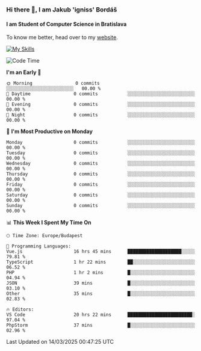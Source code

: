 ### Hi there 👋, I am Jakub 'igniss' Bordáš

#### I am Student of Computer Science in Bratislava
To know me better, head over to my [website](https://bordas.sk).

[![My Skills](https://skillicons.dev/icons?i=js,typescript,html,css,figma,svelte,vue,next,postgresql,nest,express,nodejs)](https://bordas.sk)


<!--START_SECTION:waka-->
![Code Time](http://img.shields.io/badge/Code%20Time-1%2C724%20hrs%2012%20mins-blue)

**I'm an Early 🐤** 

```text
🌞 Morning                0 commits           ░░░░░░░░░░░░░░░░░░░░░░░░░   00.00 % 
🌆 Daytime                0 commits           ░░░░░░░░░░░░░░░░░░░░░░░░░   00.00 % 
🌃 Evening                0 commits           ░░░░░░░░░░░░░░░░░░░░░░░░░   00.00 % 
🌙 Night                  0 commits           ░░░░░░░░░░░░░░░░░░░░░░░░░   00.00 % 
```
📅 **I'm Most Productive on Monday** 

```text
Monday                   0 commits           ░░░░░░░░░░░░░░░░░░░░░░░░░   00.00 % 
Tuesday                  0 commits           ░░░░░░░░░░░░░░░░░░░░░░░░░   00.00 % 
Wednesday                0 commits           ░░░░░░░░░░░░░░░░░░░░░░░░░   00.00 % 
Thursday                 0 commits           ░░░░░░░░░░░░░░░░░░░░░░░░░   00.00 % 
Friday                   0 commits           ░░░░░░░░░░░░░░░░░░░░░░░░░   00.00 % 
Saturday                 0 commits           ░░░░░░░░░░░░░░░░░░░░░░░░░   00.00 % 
Sunday                   0 commits           ░░░░░░░░░░░░░░░░░░░░░░░░░   00.00 % 
```


📊 **This Week I Spent My Time On** 

```text
🕑︎ Time Zone: Europe/Budapest

💬 Programming Languages: 
Vue.js                   16 hrs 45 mins      ████████████████████░░░░░   79.81 % 
TypeScript               1 hr 22 mins        ██░░░░░░░░░░░░░░░░░░░░░░░   06.52 % 
PHP                      1 hr 2 mins         █░░░░░░░░░░░░░░░░░░░░░░░░   04.94 % 
JSON                     39 mins             █░░░░░░░░░░░░░░░░░░░░░░░░   03.10 % 
Other                    35 mins             █░░░░░░░░░░░░░░░░░░░░░░░░   02.83 % 

🔥 Editors: 
VS Code                  20 hrs 22 mins      ████████████████████████░   97.04 % 
PhpStorm                 37 mins             █░░░░░░░░░░░░░░░░░░░░░░░░   02.96 % 
```


 Last Updated on 14/03/2025 00:47:25 UTC
<!--END_SECTION:waka-->
